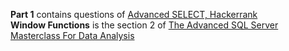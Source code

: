 **Part 1** contains questions of [Advanced SELECT, Hackerrank](https://www.hackerrank.com/domains/sql?badge_type=sql&filters%5Bsubdomains%5D%5B%5D=advanced-select)<br>
**Window Functions** is the section 2 of [The Advanced SQL Server Masterclass For Data Analysis](https://www.udemy.com/course/advanced-sql-server-masterclass-for-data-analysis/)
